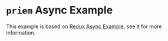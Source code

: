 # `priem` Async Example

This example is based on [Redux Async Example](https://github.com/reactjs/redux/tree/master/examples/async), see it for
more information.

